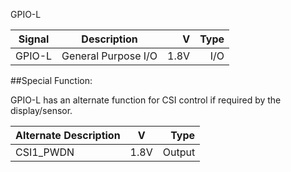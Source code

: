 GPIO-L

|Signal        |Description |V      |Type|
| ------------- |:--------------:| -----:|------:|
|GPIO-L     |General Purpose I/O | 1.8V |I/O |

##Special Function:

GPIO-L has an alternate function for CSI control if required by the display/sensor.

|Alternate Description |V  	   |	Type|
| -------------------- |:-----:| ------:|
|CSI1_PWDN    		   |1.8V   | Output |